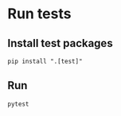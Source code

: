 # Run tests

## Install test packages
```shell
pip install ".[test]" 
```


## Run
```shell
pytest
```